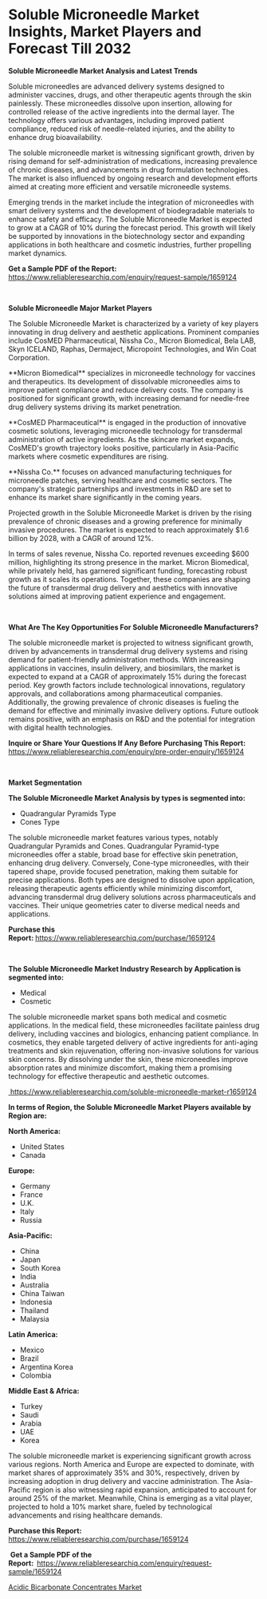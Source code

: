 <p><h1>Soluble Microneedle Market Insights, Market Players and Forecast Till 2032</h1></p><p><strong>Soluble Microneedle Market Analysis and Latest Trends</strong></p>
<p><p>Soluble microneedles are advanced delivery systems designed to administer vaccines, drugs, and other therapeutic agents through the skin painlessly. These microneedles dissolve upon insertion, allowing for controlled release of the active ingredients into the dermal layer. The technology offers various advantages, including improved patient compliance, reduced risk of needle-related injuries, and the ability to enhance drug bioavailability.</p><p>The soluble microneedle market is witnessing significant growth, driven by rising demand for self-administration of medications, increasing prevalence of chronic diseases, and advancements in drug formulation technologies. The market is also influenced by ongoing research and development efforts aimed at creating more efficient and versatile microneedle systems.</p><p>Emerging trends in the market include the integration of microneedles with smart delivery systems and the development of biodegradable materials to enhance safety and efficacy. The Soluble Microneedle Market is expected to grow at a CAGR of 10% during the forecast period. This growth will likely be supported by innovations in the biotechnology sector and expanding applications in both healthcare and cosmetic industries, further propelling market dynamics.</p></p>
<p><strong>Get a Sample PDF of the Report:&nbsp;</strong> <a href="https://www.reliableresearchiq.com/enquiry/request-sample/1659124?utm_campaign=2180&utm_medium=2&utm_source=Github&utm_content=ia&utm_term=23032025&utm_id=soluble-microneedle">https://www.reliableresearchiq.com/enquiry/request-sample/1659124</a></p>
<p>&nbsp;</p>
<p><strong>Soluble Microneedle Major Market Players</strong></p>
<p><p>The Soluble Microneedle Market is characterized by a variety of key players innovating in drug delivery and aesthetic applications. Prominent companies include CosMED Pharmaceutical, Nissha Co., Micron Biomedical, Bela LAB, Skyn ICELAND, Raphas, Dermaject, Micropoint Technologies, and Win Coat Corporation.</p><p>**Micron Biomedical** specializes in microneedle technology for vaccines and therapeutics. Its development of dissolvable microneedles aims to improve patient compliance and reduce delivery costs. The company is positioned for significant growth, with increasing demand for needle-free drug delivery systems driving its market penetration.</p><p>**CosMED Pharmaceutical** is engaged in the production of innovative cosmetic solutions, leveraging microneedle technology for transdermal administration of active ingredients. As the skincare market expands, CosMED's growth trajectory looks positive, particularly in Asia-Pacific markets where cosmetic expenditures are rising.</p><p>**Nissha Co.** focuses on advanced manufacturing techniques for microneedle patches, serving healthcare and cosmetic sectors. The company's strategic partnerships and investments in R&D are set to enhance its market share significantly in the coming years.</p><p>Projected growth in the Soluble Microneedle Market is driven by the rising prevalence of chronic diseases and a growing preference for minimally invasive procedures. The market is expected to reach approximately $1.6 billion by 2028, with a CAGR of around 12%.</p><p>In terms of sales revenue, Nissha Co. reported revenues exceeding $600 million, highlighting its strong presence in the market. Micron Biomedical, while privately held, has garnered significant funding, forecasting robust growth as it scales its operations. Together, these companies are shaping the future of transdermal drug delivery and aesthetics with innovative solutions aimed at improving patient experience and engagement.</p></p>
<p>&nbsp;</p>
<p><strong>What Are The Key Opportunities For Soluble Microneedle Manufacturers?</strong></p>
<p><p>The soluble microneedle market is projected to witness significant growth, driven by advancements in transdermal drug delivery systems and rising demand for patient-friendly administration methods. With increasing applications in vaccines, insulin delivery, and biosimilars, the market is expected to expand at a CAGR of approximately 15% during the forecast period. Key growth factors include technological innovations, regulatory approvals, and collaborations among pharmaceutical companies. Additionally, the growing prevalence of chronic diseases is fueling the demand for effective and minimally invasive delivery options. Future outlook remains positive, with an emphasis on R&D and the potential for integration with digital health technologies.</p></p>
<p><strong>Inquire or Share Your Questions If Any Before Purchasing This Report:</strong> <a href="https://www.reliableresearchiq.com/enquiry/pre-order-enquiry/1659124?utm_campaign=2180&utm_medium=2&utm_source=Github&utm_content=ia&utm_term=23032025&utm_id=soluble-microneedle">https://www.reliableresearchiq.com/enquiry/pre-order-enquiry/1659124</a></p>
<p>&nbsp;</p>
<p><strong>Market Segmentation</strong></p>
<p><strong>The Soluble Microneedle Market Analysis by types is segmented into:</strong></p>
<p><ul><li>Quadrangular Pyramids Type</li><li>Cones Type</li></ul></p>
<p><p>The soluble microneedle market features various types, notably Quadrangular Pyramids and Cones. Quadrangular Pyramid-type microneedles offer a stable, broad base for effective skin penetration, enhancing drug delivery. Conversely, Cone-type microneedles, with their tapered shape, provide focused penetration, making them suitable for precise applications. Both types are designed to dissolve upon application, releasing therapeutic agents efficiently while minimizing discomfort, advancing transdermal drug delivery solutions across pharmaceuticals and vaccines. Their unique geometries cater to diverse medical needs and applications.</p></p>
<p><strong>Purchase this Report:&nbsp;</strong><a href="https://www.reliableresearchiq.com/purchase/1659124?utm_campaign=2180&utm_medium=2&utm_source=Github&utm_content=ia&utm_term=23032025&utm_id=soluble-microneedle">https://www.reliableresearchiq.com/purchase/1659124</a></p>
<p>&nbsp;</p>
<p><strong>The Soluble Microneedle Market Industry Research by Application is segmented into:</strong></p>
<p><ul><li>Medical</li><li>Cosmetic</li></ul></p>
<p><p>The soluble microneedle market spans both medical and cosmetic applications. In the medical field, these microneedles facilitate painless drug delivery, including vaccines and biologics, enhancing patient compliance. In cosmetics, they enable targeted delivery of active ingredients for anti-aging treatments and skin rejuvenation, offering non-invasive solutions for various skin concerns. By dissolving under the skin, these microneedles improve absorption rates and minimize discomfort, making them a promising technology for effective therapeutic and aesthetic outcomes.</p></p>
<p><a href="https://www.reliableresearchiq.com/soluble-microneedle-market-r1659124?utm_campaign=2180&utm_medium=2&utm_source=Github&utm_content=ia&utm_term=23032025&utm_id=soluble-microneedle">&nbsp;https://www.reliableresearchiq.com/soluble-microneedle-market-r1659124</a></p>
<p><strong>In terms of Region, the Soluble Microneedle Market Players available by Region are:</strong></p>
<p>
    <p> <strong> North America: </strong>
        <ul>
            <li>United States</li>
            <li>Canada</li>
        </ul>
        </p> 
    <p> <strong> Europe: </strong>
        <ul>
            <li>Germany</li>
            <li>France</li>
            <li>U.K.</li>
            <li>Italy</li>
            <li>Russia</li>
        </ul>
        </p> 
    <p> <strong> Asia-Pacific: </strong>
        <ul>
            <li>China</li>
            <li>Japan</li>
            <li>South Korea</li>
            <li>India</li>
            <li>Australia</li>
            <li>China Taiwan</li>
            <li>Indonesia</li>
            <li>Thailand</li>
            <li>Malaysia</li>
        </ul>
        </p> 
    <p> <strong> Latin America: </strong>
        <ul>
            <li>Mexico</li>
            <li>Brazil</li>
            <li>Argentina Korea</li>
            <li>Colombia</li>
        </ul>
        </p> 
    <p> <strong> Middle East & Africa: </strong>
        <ul>
            <li>Turkey</li>
            <li>Saudi</li>
            <li>Arabia</li>
            <li>UAE</li>
            <li>Korea</li>
        </ul>
    </p>
    </p>
<p><p>The soluble microneedle market is experiencing significant growth across various regions. North America and Europe are expected to dominate, with market shares of approximately 35% and 30%, respectively, driven by increasing adoption in drug delivery and vaccine administration. The Asia-Pacific region is also witnessing rapid expansion, anticipated to account for around 25% of the market. Meanwhile, China is emerging as a vital player, projected to hold a 10% market share, fueled by technological advancements and rising healthcare demands.</p></p>
<p><strong>Purchase this Report: </strong><a href="https://www.reliableresearchiq.com/purchase/1659124?utm_campaign=2180&utm_medium=2&utm_source=Github&utm_content=ia&utm_term=23032025&utm_id=soluble-microneedle">https://www.reliableresearchiq.com/purchase/1659124</a></p>
<p>&nbsp;<strong>Get a Sample PDF of the Report:&nbsp;&nbsp;</strong><a href="https://www.reliableresearchiq.com/enquiry/request-sample/1659124?utm_campaign=2180&utm_medium=2&utm_source=Github&utm_content=ia&utm_term=23032025&utm_id=soluble-microneedle">https://www.reliableresearchiq.com/enquiry/request-sample/1659124</a></p>
<p><strong></strong></p>
<p><p><a href="https://github.com/marlanamarvn/Market-Research-Report-List-1/blob/main/acidic-bicarbonate-concentrates-market.md?utm_campaign=2180&utm_medium=2&utm_source=Github&utm_content=ia&utm_term=23032025&utm_id=soluble-microneedle">Acidic Bicarbonate Concentrates Market</a></p></p>